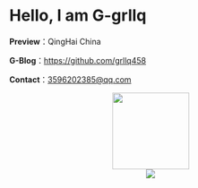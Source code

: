 # Hello, I am G-grllq

**Preview**：QingHai China 

**G-Blog**：https://github.com/grllq458

**Contact**：3596202385@qq.com
<div align="center"> <img height="137px" src="https://github-readme-stats.vercel.app/api?username=grllq458&hide_title=true&hide_border=true&show_icons=trueline_height=21&text_color=000&icon_color=000&bg_color=0,ea6161,ffc64d,fffc4d,52fa5a&theme=graywhite" /> </div>
<div align="center"> <img src="https://visitor-badge.glitch.me/badge?page_id=grllq458" /> </div>

